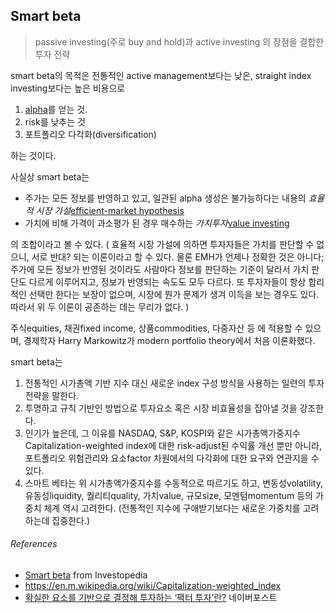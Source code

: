 ## Smart beta
> passive investing(주로 buy and hold)과 active investing 의 장점을 결합한 투자 전략

smart beta의 목적은 전통적인 active management보다는 낮은, straight index investing보다는 높은 비용으로 

1. [alpha](https://www.investopedia.com/terms/a/alpha.asp)를 얻는 것.
2. risk를 낮추는 것
3. 포트폴리오 다각화(diversification)

하는 것이다. 

사실상 smart beta는 

- 주가는 모든 정보를 반영하고 있고, 일관된 alpha 생성은 불가능하다는 내용의 *효율적 시장 가설*[efficient-market hypothesis](https://www.investopedia.com/terms/e/efficientmarkethypothesis.asp)
- 가치에 비해 가격이 과소평가 된 경우 매수하는 *가치투자*[value investing](https://www.investopedia.com/terms/v/valueinvesting.asp)

의 조합이라고 볼 수 있다. ( 효율적 시장 가설에 의하면 투자자들은 가치를 판단할 수 없으니, 서로 반대? 되는 이론이라고 할 수 있다. 
물론 EMH가 언제나 정확한 것은 아니다; 주가에 모든 정보가 반영된 것이라도 사람마다 정보를 판단하는 기준이 달라서 가치 판단도 다르게 이루어지고, 
정보가 반영되는 속도도 모두 다르다. 또 투자자들이 항상 합리적인 선택만 한다는 보장이 없으며, 시장에 뭔가 문제가 생겨 이득을 보는 경우도 있다.
따라서 위 두 이론이 공존하는 데는 무리가 없다. )

주식equities, 채권fixed income, 상품commodities, 다중자산 등 에 적용할 수 있으며, 경제학자 Harry Markowitz가 modern portfolio theory에서 처음 이론화했다.

smart beta는

1. 전통적인 시가총액 기반 지수 대신 새로운 index 구성 방식을 사용하는 일련의 투자 전략을 말한다.
2. 투명하고 규칙 기반인 방법으로 투자요소 혹은 시장 비효율성을 잡아낼 것을 강조한다.
3. 인기가 높은데, 그 이유를 NASDAQ, S&P, KOSPI와 같은 시가총액가중지수Capitalization-weighted index에 대한 risk-adjust된 수익률 개선 뿐만 아니라, 
포트폴리오 위험관리와 요소factor 차원에서의 다각화에 대한 요구와 연관지을 수 있다.
4. 스마트 베타는 위 시가총액가중지수를 수동적으로 따르기도 하고, 
변동성volatility, 유동성liquidity, 퀄리티quality, 가치value, 규모size, 모멘텀momentum 등의 가중치 체계 역시 고려한다. 
(전통적인 지수에 구애받기보다는 새로운 가중치를 고려하는데 집중한다.)


###### References
- [Smart beta](https://www.investopedia.com/terms/s/smart-beta.asp) from Investopedia
- https://en.m.wikipedia.org/wiki/Capitalization-weighted_index
- [확실한 요소를 기반으로 결정해 투자하는 ‘팩터 투자’란?](https://m.post.naver.com/viewer/postView.nhn?volumeNo=16340445&memberNo=2993146) 네이버포스트
